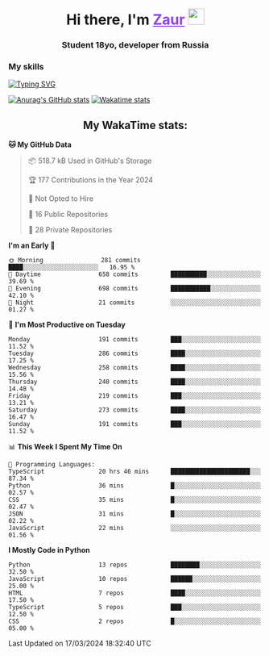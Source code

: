 <h1 align="center">
    Hi there, I'm 
    <a href="https://t.me/skyguy" target="_blank" style="color: #8C43EA">Zaur</a>
    <img src="https://github.com/blackcater/blackcater/raw/main/images/Hi.gif" height="32">
</h1>

<h3 align="center">
    Student 18yo, developer from Russia
</h3>  

### **My skills**
[![Typing SVG](https://readme-typing-svg.herokuapp.com?font=Oxanium&duration=3000&pause=1500&color=8C43EA&height=30&lines=Python:+FastAPI,+Flask,+Aiogram,+Telethon;SQL:+PostgreSQL,+SQLite;JavaScript/TypeScript:+React.js;HTML+(PUG),+CSS+(SCSS))](https://git.io/typing-svg)

[![Anurag's GitHub stats](https://github-readme-stats.vercel.app/api?username=mrskyguy&hide_title=true&count_private=true&show_icons=true&title_color=8C43EA&icon_color=BE57EA&bg_color=30,191919,341b56&text_color=B1B1B1&border_radius=10&hide_border=true)](https://github.com/anuraghazra/github-readme-stats)
[![Wakatime stats](https://github-readme-stats.vercel.app/api/wakatime?username=skyguy&hide_title=true&show_icons=true&title_color=8C43EA&icon_color=BE57EA&bg_color=30,191919,341b56&text_color=B1B1B1&border_radius=10&hide_border=true)](https://github.com/anuraghazra/github-readme-stats)


<h2 align="center"> My WakaTime stats: </h2>

<!--START_SECTION:waka-->
**🐱 My GitHub Data** 

> 📦 518.7 kB Used in GitHub's Storage 
 > 
> 🏆 177 Contributions in the Year 2024
 > 
> 🚫 Not Opted to Hire
 > 
> 📜 16 Public Repositories 
 > 
> 🔑 28 Private Repositories 
 > 
**I'm an Early 🐤** 

```text
🌞 Morning                281 commits         ████░░░░░░░░░░░░░░░░░░░░░   16.95 % 
🌆 Daytime                658 commits         ██████████░░░░░░░░░░░░░░░   39.69 % 
🌃 Evening                698 commits         ███████████░░░░░░░░░░░░░░   42.10 % 
🌙 Night                  21 commits          ░░░░░░░░░░░░░░░░░░░░░░░░░   01.27 % 
```
📅 **I'm Most Productive on Tuesday** 

```text
Monday                   191 commits         ███░░░░░░░░░░░░░░░░░░░░░░   11.52 % 
Tuesday                  286 commits         ████░░░░░░░░░░░░░░░░░░░░░   17.25 % 
Wednesday                258 commits         ████░░░░░░░░░░░░░░░░░░░░░   15.56 % 
Thursday                 240 commits         ████░░░░░░░░░░░░░░░░░░░░░   14.48 % 
Friday                   219 commits         ███░░░░░░░░░░░░░░░░░░░░░░   13.21 % 
Saturday                 273 commits         ████░░░░░░░░░░░░░░░░░░░░░   16.47 % 
Sunday                   191 commits         ███░░░░░░░░░░░░░░░░░░░░░░   11.52 % 
```


📊 **This Week I Spent My Time On** 

```text
💬 Programming Languages: 
TypeScript               20 hrs 46 mins      ██████████████████████░░░   87.34 % 
Python                   36 mins             █░░░░░░░░░░░░░░░░░░░░░░░░   02.57 % 
CSS                      35 mins             █░░░░░░░░░░░░░░░░░░░░░░░░   02.47 % 
JSON                     31 mins             █░░░░░░░░░░░░░░░░░░░░░░░░   02.22 % 
JavaScript               22 mins             ░░░░░░░░░░░░░░░░░░░░░░░░░   01.56 % 
```

**I Mostly Code in Python** 

```text
Python                   13 repos            ████████░░░░░░░░░░░░░░░░░   32.50 % 
JavaScript               10 repos            ██████░░░░░░░░░░░░░░░░░░░   25.00 % 
HTML                     7 repos             ████░░░░░░░░░░░░░░░░░░░░░   17.50 % 
TypeScript               5 repos             ███░░░░░░░░░░░░░░░░░░░░░░   12.50 % 
CSS                      2 repos             █░░░░░░░░░░░░░░░░░░░░░░░░   05.00 % 
```




 Last Updated on 17/03/2024 18:32:40 UTC
<!--END_SECTION:waka-->
